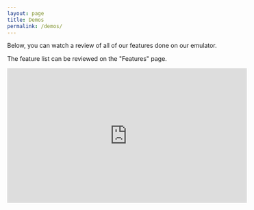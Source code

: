 ```yaml
---
layout: page
title: Demos
permalink: /demos/
---
```


Below, you can watch a review of all of our features done on our emulator.

The feature list can be reviewed on the "Features" page.

<iframe width="560" height="315" src="https://www.youtube.com/embed/zyCPgzlLR2w?si=eqJirPD35S3bBupF" title="YouTube video player" frameborder="0" allow="accelerometer; autoplay; clipboard-write; encrypted-media; gyroscope; picture-in-picture; web-share" referrerpolicy="strict-origin-when-cross-origin" allowfullscreen></iframe>